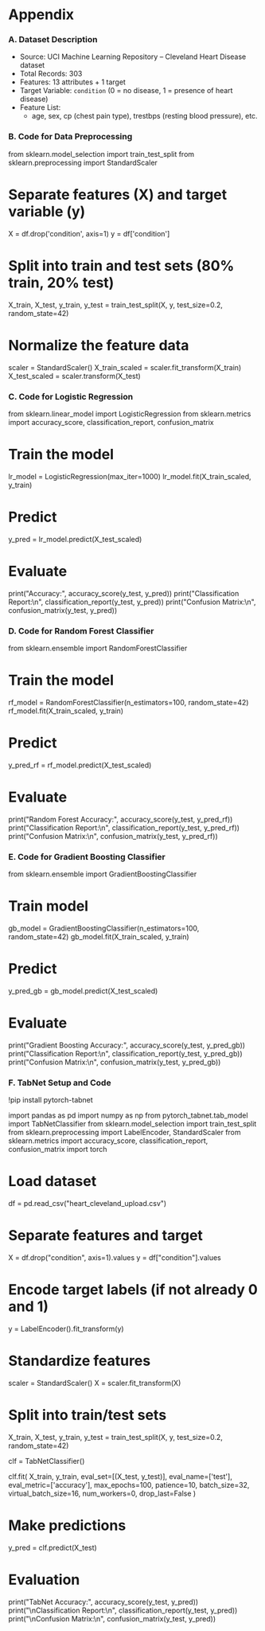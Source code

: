 # Appendix

### A. Dataset Description
- Source: UCI Machine Learning Repository – Cleveland Heart Disease dataset
- Total Records: 303
- Features: 13 attributes + 1 target
- Target Variable: `condition` (0 = no disease, 1 = presence of heart disease)
- Feature List:
  - age, sex, cp (chest pain type), trestbps (resting blood pressure), etc.

### B. Code for Data Preprocessing

from sklearn.model_selection import train_test_split
from sklearn.preprocessing import StandardScaler

# Separate features (X) and target variable (y)
X = df.drop('condition', axis=1)
y = df['condition']

# Split into train and test sets (80% train, 20% test)
X_train, X_test, y_train, y_test = train_test_split(X, y, test_size=0.2, random_state=42)

# Normalize the feature data
scaler = StandardScaler()
X_train_scaled = scaler.fit_transform(X_train)
X_test_scaled = scaler.transform(X_test)


### C. Code for Logistic Regression

from sklearn.linear_model import LogisticRegression
from sklearn.metrics import accuracy_score, classification_report, confusion_matrix

# Train the model
lr_model = LogisticRegression(max_iter=1000)
lr_model.fit(X_train_scaled, y_train)

# Predict
y_pred = lr_model.predict(X_test_scaled)

# Evaluate
print("Accuracy:", accuracy_score(y_test, y_pred))
print("Classification Report:\n", classification_report(y_test, y_pred))
print("Confusion Matrix:\n", confusion_matrix(y_test, y_pred))

### D. Code for Random Forest Classifier

from sklearn.ensemble import RandomForestClassifier

# Train the model
rf_model = RandomForestClassifier(n_estimators=100, random_state=42)
rf_model.fit(X_train_scaled, y_train)

# Predict
y_pred_rf = rf_model.predict(X_test_scaled)

# Evaluate
print("Random Forest Accuracy:", accuracy_score(y_test, y_pred_rf))
print("Classification Report:\n", classification_report(y_test, y_pred_rf))
print("Confusion Matrix:\n", confusion_matrix(y_test, y_pred_rf))

### E. Code for Gradient Boosting Classifier

from sklearn.ensemble import GradientBoostingClassifier

# Train model
gb_model = GradientBoostingClassifier(n_estimators=100, random_state=42)
gb_model.fit(X_train_scaled, y_train)

# Predict
y_pred_gb = gb_model.predict(X_test_scaled)

# Evaluate
print("Gradient Boosting Accuracy:", accuracy_score(y_test, y_pred_gb))
print("Classification Report:\n", classification_report(y_test, y_pred_gb))
print("Confusion Matrix:\n", confusion_matrix(y_test, y_pred_gb))

### F. TabNet Setup and Code

!pip install pytorch-tabnet

import pandas as pd
import numpy as np
from pytorch_tabnet.tab_model import TabNetClassifier
from sklearn.model_selection import train_test_split
from sklearn.preprocessing import LabelEncoder, StandardScaler
from sklearn.metrics import accuracy_score, classification_report, confusion_matrix
import torch

# Load dataset
df = pd.read_csv("heart_cleveland_upload.csv")

# Separate features and target
X = df.drop("condition", axis=1).values
y = df["condition"].values

# Encode target labels (if not already 0 and 1)
y = LabelEncoder().fit_transform(y)

# Standardize features
scaler = StandardScaler()
X = scaler.fit_transform(X)

# Split into train/test sets
X_train, X_test, y_train, y_test = train_test_split(X, y, test_size=0.2, random_state=42)

clf = TabNetClassifier()

clf.fit(
    X_train, y_train,
    eval_set=[(X_test, y_test)],
    eval_name=['test'],
    eval_metric=['accuracy'],
    max_epochs=100,
    patience=10,
    batch_size=32,
    virtual_batch_size=16,
    num_workers=0,
    drop_last=False
)

# Make predictions
y_pred = clf.predict(X_test)

# Evaluation
print("TabNet Accuracy:", accuracy_score(y_test, y_pred))
print("\nClassification Report:\n", classification_report(y_test, y_pred))
print("\nConfusion Matrix:\n", confusion_matrix(y_test, y_pred))
